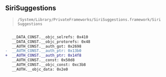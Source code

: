 ## SiriSuggestions

> `/System/Library/PrivateFrameworks/SiriSuggestions.framework/SiriSuggestions`

```diff

   __DATA_CONST.__objc_selrefs: 0x410
   __DATA_CONST.__objc_protorefs: 0x48
   __AUTH_CONST.__auth_got: 0x2698
-  __AUTH_CONST.__auth_ptr: 0x13b0
+  __AUTH_CONST.__auth_ptr: 0x14f8
   __AUTH_CONST.__const: 0x50d8
   __AUTH_CONST.__objc_const: 0xc3b8
   __AUTH.__objc_data: 0x2e0

```
